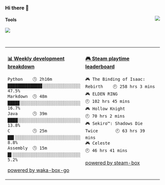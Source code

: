### Hi there 👋
<a href="#">
  <img align="right" src="https://github-readme-stats.vercel.app/api?username=LKRCharon&show_icons=true&locale=cn" />
</a> 

#### Tools

[![](https://img.shields.io/badge/IDE-Visual%20Studio%20Code-blue?style=flat-square&logo=Visual-Studio-Code)](https://code.visualstudio.com/)

<br>
<table>
<tr>
<td valign="top" width="50%">

<!-- waka-box start -->
#### <a href="https://gist.github.com/dca6b3b1c8850dcd3c418823b9bee73b" target="_blank">📊 Weekly development breakdown</a>
```text
Python    🕓 2h16m █████████████▊░░░░░░░░░░░░░░░ 47.5%
Markdown  🕓 48m   ████▊░░░░░░░░░░░░░░░░░░░░░░░░ 16.7%
Java      🕓 39m   ████░░░░░░░░░░░░░░░░░░░░░░░░░ 13.8%
C         🕓 25m   ██▌░░░░░░░░░░░░░░░░░░░░░░░░░░  8.8%
Assembly  🕓 15m   █▌░░░░░░░░░░░░░░░░░░░░░░░░░░░  5.2%
```
<!-- Powered by https://github.com/YouEclipse/waka-box-go . -->
<!-- waka-box end -->

[powered by waka-box-go](https://github.com/YouEclipse/waka-box-go)

</td>
<td valign="top" width="50%">

<!-- steam-box start -->
#### <a href="https://gist.github.com/c99b3abaef51c164c9f95731c844c9a7" target="_blank">🎮 Steam playtime leaderboard</a>
```text
🎮 The Binding of Isaac: Rebirth    🕘 258 hrs 3 mins
🎮 ELDEN RING                       🕘 102 hrs 45 mins
🎮 Hollow Knight                    🕘 70 hrs 2 mins
🎮 Sekiro™: Shadows Die Twice       🕘 63 hrs 39 mins
🎮 Celeste                          🕘 46 hrs 41 mins
```
<!-- Powered by https://github.com/YouEclipse/steam-box . -->
<!-- steam-box end -->

[powered by steam-box](https://github.com/YouEclipse/steam-box)

</td>
</tr>
</table>


<!--
**LKRCharon/LKRCharon** is a ✨ _special_ ✨ repository because its `README.md` (this file) appears on your GitHub profile.

Here are some ideas to get you started:

- 🔭 I’m currently working on ...
- 🌱 I’m currently learning ...
- 👯 I’m looking to collaborate on ...
- 🤔 I’m looking for help with ...
- 💬 Ask me about ...
- 📫 How to reach me: ...
- 😄 Pronouns: ...
- ⚡ Fun fact: ...
-->
